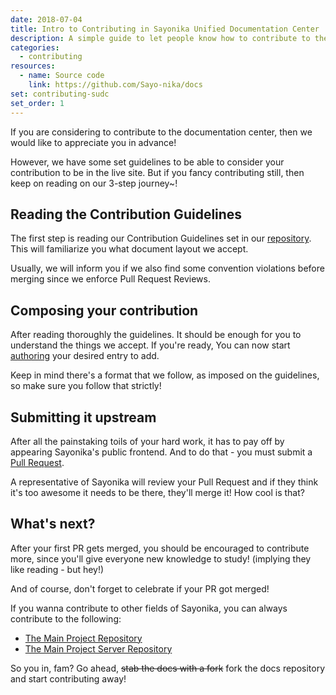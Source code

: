 ```yaml
---
date: 2018-07-04
title: Intro to Contributing in Sayonika Unified Documentation Center
description: A simple guide to let people know how to contribute to the SUDC.
categories:
  - contributing
resources:
  - name: Source code
    link: https://github.com/Sayo-nika/docs
set: contributing-sudc
set_order: 1
---
```


If you are considering to contribute to the documentation center, then we would like to appreciate you in advance!

However, we have some set guidelines to be able to consider your contribution to be in the live site. But if you fancy contributing still,
then keep on reading on our 3-step journey~!

## Reading the Contribution Guidelines

The first step is reading our Contribution Guidelines set in our [repository](/contributing/sudc-contribution-guidelines/). This will familiarize you what document layout
we accept.

Usually, we will inform you if we also find some convention violations before merging since we enforce Pull Request Reviews.

## Composing your contribution

After reading thoroughly the guidelines. It should be enough for you to understand the things we accept. If you're ready,
You can now start [authoring](/contributing/authoring-articles/) your desired entry to add.

Keep in mind there's a format that we follow, as imposed on the guidelines, so make sure you follow that strictly!

## Submitting it upstream

After all the painstaking toils of your hard work, it has to pay off by appearing Sayonika's public frontend. And to do that -
you must submit a [Pull Request](https://yangsu.github.io/pull-request-tutorial/).

A representative of Sayonika will review your Pull Request and if they think it's too awesome it needs to be there, they'll merge it!
How cool is that?

## What's next?

After your first PR gets merged, you should be encouraged to contribute more, since you'll give everyone new knowledge to study! 
(implying they like reading - but hey!) 

And of course, don't forget to celebrate if your PR got merged!

If you wanna contribute to other fields of Sayonika, you can always contribute to the following:

- [The Main Project Repository](https://github.com/Sayo-nika/Sayonika)
- [The Main Project Server Repository](https://github.com/Sayo-nika/server)

So you in, fam? Go ahead, ~~stab the docs with a fork~~ fork the docs repository and start contributing away!
